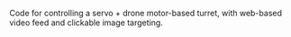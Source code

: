 Code for controlling a servo + drone motor-based turret, with web-based video feed and clickable image targeting.